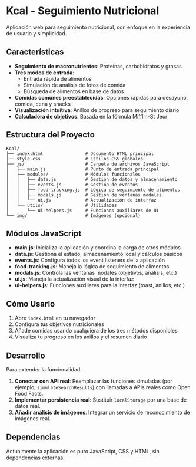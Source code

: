 # Kcal - Seguimiento Nutricional

Aplicación web para seguimiento nutricional, con enfoque en la experiencia de usuario y simplicidad.

## Características

- **Seguimiento de macronutrientes**: Proteínas, carbohidratos y grasas
- **Tres modos de entrada**:
  - Entrada rápida de alimentos
  - Simulación de análisis de fotos de comida
  - Búsqueda de alimentos en base de datos
- **Comidas comunes preestablecidas**: Opciones rápidas para desayuno, comida, cena y snacks
- **Visualización intuitiva**: Anillos de progreso para seguimiento diario
- **Calculadora de objetivos**: Basada en la fórmula Mifflin-St Jeor

## Estructura del Proyecto

```
Kcal/
├── index.html                # Documento HTML principal
├── style.css                 # Estilos CSS globales
├── js/                       # Carpeta de archivos JavaScript
│   ├── main.js               # Punto de entrada principal
│   ├── modules/              # Módulos funcionales
│   │   ├── data.js           # Gestión de datos y almacenamiento
│   │   ├── events.js         # Gestión de eventos
│   │   ├── food-tracking.js  # Lógica de seguimiento de alimentos
│   │   ├── modals.js         # Gestión de ventanas modales
│   │   └── ui.js             # Actualización de interfaz
│   └── utils/                # Utilidades
│       └── ui-helpers.js     # Funciones auxiliares de UI
└── img/                      # Imágenes (opcional)
```

## Módulos JavaScript

- **main.js**: Inicializa la aplicación y coordina la carga de otros módulos
- **data.js**: Gestiona el estado, almacenamiento local y cálculos básicos
- **events.js**: Configura todos los event listeners de la aplicación
- **food-tracking.js**: Maneja la lógica de seguimiento de alimentos
- **modals.js**: Controla las ventanas modales (objetivos, análisis, etc.)
- **ui.js**: Maneja la actualización visual de la interfaz
- **ui-helpers.js**: Funciones auxiliares para la interfaz (toast, anillos, etc.)

## Cómo Usarlo

1. Abre `index.html` en tu navegador
2. Configura tus objetivos nutricionales
3. Añade comidas usando cualquiera de los tres métodos disponibles
4. Visualiza tu progreso en los anillos y el resumen diario

## Desarrollo

Para extender la funcionalidad:

1. **Conectar con API real**: Reemplazar las funciones simuladas (por ejemplo, `simulateSearchResults`) con llamadas a APIs reales como Open Food Facts.
2. **Implementar persistencia real**: Sustituir `localStorage` por una base de datos real.
3. **Añadir análisis de imágenes**: Integrar un servicio de reconocimiento de imágenes real.

## Dependencias

Actualmente la aplicación es puro JavaScript, CSS y HTML, sin dependencias externas. 